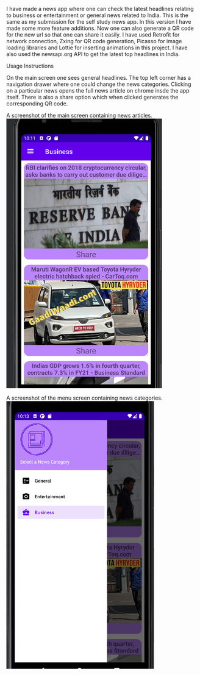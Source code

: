 I have made a news app where one can check the latest headlines relating to business or entertainment or general news related to India. This is the same as my submission for the self study news app. In this version I have made some more feature additions. Now one can also generate a QR code for the new url so that one can share it easily. I have used Retrofit for network connection, Zxing for QR code generation, Picasso for image loading libraries and Lottie for inserting animations in this project. I have also used the newsapi.org API to get the latest top headlines in India.

Usage Instructions 

On the main screen one sees general headlines. The top left corner has a navigation drawer where one could change the news categories. Clicking on a particular news opens the full news article on chrome insde the app itself. There is also a share option which when clicked generates the corresponding QR code.

A screenshot of the main screen containing news articles.  
![NewsNowScreenShot](https://raw.githubusercontent.com/JaiJaveria/assessment/main/AndroidLibrary/JaiJaveria/NewsNowScreenShot.png)

A screenshot of the menu screen containing news categories.  
![NewsNowMenuScreenshot](https://raw.githubusercontent.com/JaiJaveria/assessment/main/AndroidLibrary/JaiJaveria/NewsNowMenuScreenshot.png)

